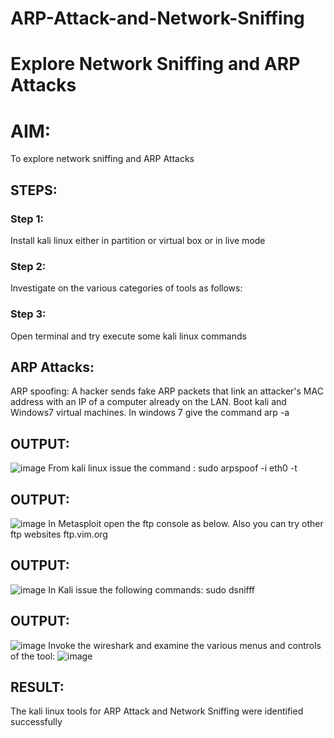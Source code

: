 # ARP-Attack-and-Network-Sniffing
# Explore Network Sniffing and ARP Attacks

# AIM:
To explore network sniffing and ARP Attacks

## STEPS:
### Step 1:
Install kali linux either in partition or virtual box or in live mode

### Step 2:
Investigate on the various categories of tools as follows:

### Step 3:
Open terminal and try execute some kali linux commands

## ARP Attacks:  
ARP spoofing: A hacker sends fake ARP packets that link an attacker's MAC address with an IP of a computer already on the LAN. 
Boot kali and Windows7 virtual machines.
In windows 7 give the command arp -a
## OUTPUT:
![image](https://github.com/sakthipriyadhanusu/ARP-Attack-and-Network-Sniffing/assets/119393194/b832a36f-d361-46a3-83d9-536b35b634e2)
From kali linux issue the command : sudo arpspoof -i eth0 -t
## OUTPUT:
![image](https://github.com/sakthipriyadhanusu/ARP-Attack-and-Network-Sniffing/assets/119393194/e66e1874-b56d-4f48-bcb0-f1b5010da95c)
In Metasploit open the ftp console as below. Also you can try other ftp websites ftp.vim.org
## OUTPUT:
![image](https://github.com/sakthipriyadhanusu/ARP-Attack-and-Network-Sniffing/assets/119393194/7b2ee7dd-86a1-4c73-b56b-8b48ad6e6bc7)
In Kali issue the following commands: sudo dsnifff
## OUTPUT:
![image](https://github.com/sakthipriyadhanusu/ARP-Attack-and-Network-Sniffing/assets/119393194/7ed4ad4d-fdcf-42e3-b907-806c25a51938)
Invoke the wireshark and examine the various menus and controls of the tool:
![image](https://github.com/sakthipriyadhanusu/ARP-Attack-and-Network-Sniffing/assets/119393194/da10c858-da87-4c56-b945-e82b9069656a)

## RESULT:
The kali linux tools for ARP Attack and Network Sniffing were identified successfully
